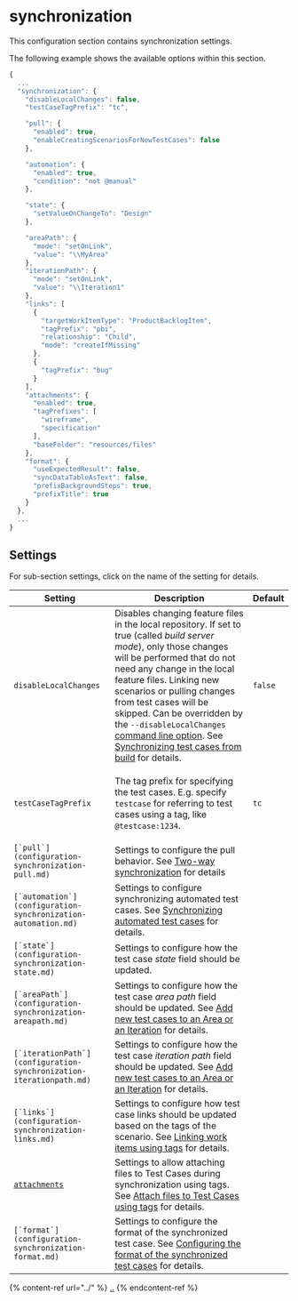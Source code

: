 # synchronization

This configuration section contains synchronization settings.

The following example shows the available options within this section.

```javascript
{
  ...
  "synchronization": {
    "disableLocalChanges": false,
    "testCaseTagPrefix": "tc",

    "pull": {
      "enabled": true,
      "enableCreatingScenariosForNewTestCases": false
    },

    "automation": {
      "enabled": true,
      "condition": "not @manual"
    },

    "state": {
      "setValueOnChangeTo": "Design"
    },

    "areaPath": {
      "mode": "setOnLink",
      "value": "\\MyArea"
    },
    "iterationPath": {
      "mode": "setOnLink",
      "value": "\\Iteration1"
    },
    "links": [
      {
        "targetWorkItemType": "ProductBacklogItem",
        "tagPrefix": "pbi",
        "relationship": "Child",
        "mode": "createIfMissing"
      },
      {
        "tagPrefix": "bug"
      }
    ],
    "attachments": {
      "enabled": true,
      "tagPrefixes": [
        "wireframe",
        "specification"
      ],
      "baseFolder": "resources/files"
    },
    "format": {
      "useExpectedResult": false,
      "syncDataTableAsText": false,
      "prefixBackgroundSteps": true,
      "prefixTitle": true
    }
  },
  ...
}
```

## Settings

For sub-section settings, click on the name of the setting for details.

| Setting                                                               | Description                                                                                                                                                                                                                                                                                                                                                                                                                                                                                                                   | Default |
| --------------------------------------------------------------------- | ----------------------------------------------------------------------------------------------------------------------------------------------------------------------------------------------------------------------------------------------------------------------------------------------------------------------------------------------------------------------------------------------------------------------------------------------------------------------------------------------------------------------------- | ------- |
| `disableLocalChanges`                                                 | Disables changing feature files in the local repository. If set to true (called _build server mode_), only those changes will be performed that do not need any change in the local feature files. Linking new scenarios or pulling changes from test cases will be skipped. Can be overridden by the `--disableLocalChanges` [command line option](../../command-line-reference/push-command.md). See [Synchronizing test cases from build](../../../important-concepts/synchronizing-test-cases-from-build.md) for details. | `false` |
| `testCaseTagPrefix`                                                   | <p></p><p>The tag prefix for specifying the test cases. E.g. specify <code>testcase</code> for referring to test cases using a tag, like <code>@testcase:1234</code>.</p>                                                                                                                                                                                                                                                                                                                                                     | `tc`    |
| ``[`pull`](configuration-synchronization-pull.md)``                   | Settings to configure the pull behavior. See [Two-way synchronization](../../../features/pull-features/two-way-synchronization.md) for details                                                                                                                                                                                                                                                                                                                                                                                |         |
| ``[`automation`](configuration-synchronization-automation.md)``       | Settings to configure synchronizing automated test cases. See [Synchronizing automated test cases](../../../important-concepts/synchronizing-automated-test-cases.md) for details.                                                                                                                                                                                                                                                                                                                                            |         |
| ``[`state`](configuration-synchronization-state.md)``                 | Settings to configure how the test case _state_ field should be updated.                                                                                                                                                                                                                                                                                                                                                                                                                                                      |         |
| ``[`areaPath`](configuration-synchronization-areapath.md)``           | Settings to configure how the test case _area path_ field should be updated. See [Add new test cases to an Area or an Iteration](../../../features/push-features/add-new-test-cases-to-an-area-or-an-iteration.md) for details.                                                                                                                                                                                                                                                                                               |         |
| ``[`iterationPath`](configuration-synchronization-iterationpath.md)`` | Settings to configure how the test case _iteration path_ field should be updated. See [Add new test cases to an Area or an Iteration](../../../features/push-features/add-new-test-cases-to-an-area-or-an-iteration.md) for details.                                                                                                                                                                                                                                                                                          |         |
| ``[`links`](configuration-synchronization-links.md)``                 | Settings to configure how test case links should be updated based on the tags of the scenario. See [Linking work items using tags](../../../features/common-synchronization-features/linking-work-items-with-tags.md) for details.                                                                                                                                                                                                                                                                                            |         |
| [`attachments`](configuration-synchronization-attachments.md) | Settings to allow attaching files to Test Cases during synchronization using tags. See [Attach files to Test Cases using tags](../../../features/push-features/attach-files.md) for details. |  |
| ``[`format`](configuration-synchronization-format.md)``               | Settings to configure the format of the synchronized test case. See [Configuring the format of the synchronized test cases](../../../features/push-features/configuring-the-format-of-the-synchronized-test-cases.md) for details.                                                                                                                                                                                                                                                                                            |         |

{% content-ref url="../" %}
[..](../)
{% endcontent-ref %}
